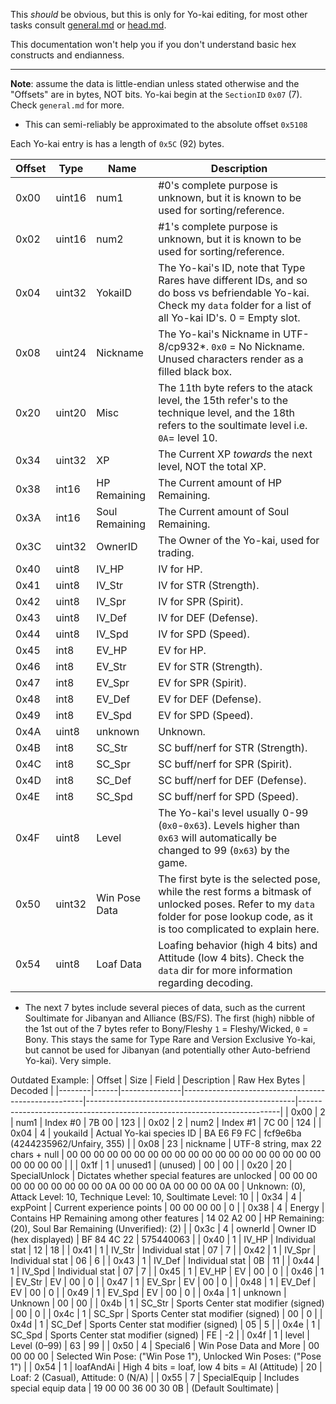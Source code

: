 This *should* be obvious, but this is only for Yo-kai editing, for most other tasks consult [general.md](https://github.com/n123git/YWSaveEditor/blob/main/docs/general.md) or [head.md](https://github.com/n123git/YWSaveEditor/blob/main/docs/head.md).


This documentation won't help you if you don't understand basic hex constructs and endianness.

---

**Note**: assume the data is little-endian unless stated otherwise and the "Offsets" are in bytes, NOT bits.
Yo-kai begin at the `SectionID` `0x07` (7). Check `general.md` for more. 
  - This can semi-reliably be approximated to the absolute offset `0x5108` 
   
Each Yo-kai entry is has a length of `0x5C` (92) bytes.

| Offset | Type    | Name             | Description           | 
|--------|---------|------------------|-----------------------|
| 0x00   | uint16  | num1             | #0's complete purpose is unknown, but it is known to be used for sorting/reference. |
| 0x02   | uint16  | num2             | #1's complete purpose is unknown, but it is known to be used for sorting/reference. |
| 0x04   | uint32  | YokaiID          | The Yo-kai's ID, note that Type Rares have different IDs, and so do boss vs befriendable Yo-kai. Check my `data` folder for a list of all Yo-kai ID's. 0 = Empty slot.|
| 0x08   | uint24  | Nickname         | The Yo-kai's Nickname in UTF-8/cp932*. `0x0` = No Nickname. Unused characters render as a filled black box.|
| 0x20   | uint20  | Misc             | The 11th byte refers to the atack level, the 15th refer's to the technique level, and the 18th refers to the soultimate level i.e. `0A`= level 10.|
| 0x34   | uint32  | XP               | The Current XP *towards* the next level, NOT the total XP. |
| 0x38   | int16   | HP Remaining     | The Current amount of HP Remaining. |
| 0x3A   | int16   | Soul Remaining   | The Current amount of Soul Remaining. |
| 0x3C   | uint32  | OwnerID          | The Owner of the Yo-kai, used for trading. |
| 0x40   | uint8   | IV_HP            | IV for HP. | 
| 0x41   | uint8   | IV_Str           | IV for STR (Strength).| 
| 0x42   | uint8   | IV_Spr           | IV for SPR (Spirit). | 
| 0x43   | uint8   | IV_Def           | IV for DEF (Defense).| 
| 0x44   | uint8   | IV_Spd           | IV for SPD (Speed).|
| 0x45   | int8    | EV_HP            | EV for HP. | 
| 0x46   | int8    | EV_Str           | EV for STR (Strength).| 
| 0x47   | int8    | EV_Spr           | EV for SPR (Spirit). | 
| 0x48   | int8    | EV_Def           | EV for DEF (Defense).| 
| 0x49   | int8    | EV_Spd           | EV for SPD (Speed).|
| 0x4A   | uint8   | unknown          | Unknown. |
| 0x4B   | int8    | SC_Str           | SC buff/nerf for STR (Strength). |
| 0x4C   | int8    | SC_Spr           | SC buff/nerf for SPR (Spirit). |
| 0x4D   | int8    | SC_Def           | SC buff/nerf for DEF (Defense). |
| 0x4E   | int8    | SC_Spd           | SC buff/nerf for SPD (Speed).|
| 0x4F   | uint8   | Level            | The Yo-kai's level usually 0-99 (`0x0`-`0x63`). Levels higher than `0x63` will automatically be changed to 99 (`0x63`) by the game. |
| 0x50   | uint32  | Win Pose Data    | The first byte is the selected pose, while the rest forms a bitmask of unlocked poses. Refer to my `data` folder for pose lookup code, as it is too complicated to explain here. |
| 0x54   | uint8   | Loaf Data        | Loafing behavior (high 4 bits) and Attitude (low 4 bits). Check the `data` dir for more information regarding decoding. |

- The next 7 bytes include several pieces of data, such as the current Soultimate for Jibanyan and Alliance (BS/FS). The first (high) nibble of the 1st out of the 7 bytes refer to Bony/Fleshy `1` = Fleshy/Wicked, `0` = Bony. This stays the same for Type Rare and Version Exclusive Yo-kai, but cannot be used for Jibanyan (and potentially other Auto-befriend Yo-kai). Very simple.



Outdated Example:
     | Offset | Size | Field         | Description                                         | Raw Hex Bytes                                      | Decoded                                                                 |
|--------|------|---------------|-----------------------------------------------------|----------------------------------------------------|-------------------------------------------------------------------------|
| 0x00   | 2    | num1          | Index #0                                            | 7B 00                                              | 123                                                                     |
| 0x02   | 2    | num2          | Index #1                                            | 7C 00                                              | 124                                                                     |
| 0x04   | 4    | youkaiId      | Actual Yo-kai species ID                            | BA E6 F9 FC                                        | fcf9e6ba (4244235962/Unfairy, 355)                                     |
| 0x08   | 23   | nickname      | UTF-8 string, max 22 chars + null                   | 00 00 00 00 00 00 00 00 00 00 00 00 00 00 00 00 00 00 00 00 00 00 00 |                                                                         |
| 0x1f   | 1    | unused1       | (unused)                                            | 00                                                 | 00                                                                      |
| 0x20   | 20   | SpecialUnlock | Dictates whether special features are unlocked      | 00 00 00 00 00 00 00 00 00 00 0A 00 00 00 0A 00 00 00 0A 00           | Unknown: (0), Attack Level: 10, Technique Level: 10, Soultimate Level: 10 |
| 0x34   | 4    | expPoint      | Current experience points                           | 00 00 00 00                                        | 0                                                                       |
| 0x38   | 4    | Energy        | Contains HP Remaining among other features          | 14 02 A2 00                                        | HP Remaining: (20), Soul Bar Remaining (Unverified): (2)               |
| 0x3c   | 4    | ownerId       | Owner ID (hex displayed)                            | BF 84 4C 22                                        | 575440063                                                               |
| 0x40   | 1    | IV_HP         | Individual stat                                     | 12                                                 | 18                                                                      |
| 0x41   | 1    | IV_Str        | Individual stat                                     | 07                                                 | 7                                                                       |
| 0x42   | 1    | IV_Spr        | Individual stat                                     | 06                                                 | 6                                                                       |
| 0x43   | 1    | IV_Def        | Individual stat                                     | 0B                                                 | 11                                                                      |
| 0x44   | 1    | IV_Spd        | Individual stat                                     | 07                                                 | 7                                                                       |
| 0x45   | 1    | EV_HP         | EV                                                  | 00                                                 | 0                                                                       |
| 0x46   | 1    | EV_Str        | EV                                                  | 00                                                 | 0                                                                       |
| 0x47   | 1    | EV_Spr        | EV                                                  | 00                                                 | 0                                                                       |
| 0x48   | 1    | EV_Def        | EV                                                  | 00                                                 | 0                                                                       |
| 0x49   | 1    | EV_Spd        | EV                                                  | 00                                                 | 0                                                                       |
| 0x4a   | 1    | unknown       | Unknown                                             | 00                                                 | 00                                                                      |
| 0x4b   | 1    | SC_Str        | Sports Center stat modifier (signed)               | 00                                                 | 0                                                                       |
| 0x4c   | 1    | SC_Spr        | Sports Center stat modifier (signed)               | 00                                                 | 0                                                                       |
| 0x4d   | 1    | SC_Def        | Sports Center stat modifier (signed)               | 05                                                 | 5                                                                       |
| 0x4e   | 1    | SC_Spd        | Sports Center stat modifier (signed)               | FE                                                 | -2                                                                      |
| 0x4f   | 1    | level         | Level (0–99)                                        | 63                                                 | 99                                                                      |
| 0x50   | 4    | Special6      | Win Pose Data and More                              | 00 00 00 00                                        | Selected Win Pose: ("Win Pose 1"), Unlocked Win Poses: ("Pose 1")      |
| 0x54   | 1    | loafAndAi     | High 4 bits = loaf, low 4 bits = AI (Attitude)      | 20                                                 | Loaf: 2 (Casual), Attitude: 0 (N/A)                                    |
| 0x55   | 7    | SpecialEquip  | Includes special equip data                         | 19 00 00 36 00 30 0B                               | (Default Soultimate)                                                   |

